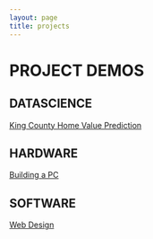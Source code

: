 ```yaml
---
layout: page
title: projects
---
```


# PROJECT DEMOS

## DATASCIENCE

[King County Home Value Prediction](/projects/datascience/king-county/demo.html)

## HARDWARE

[Building a PC](/projects/hardware/building-a-pc.html)

## SOFTWARE

[Web Design](/projects/webdesign.html)